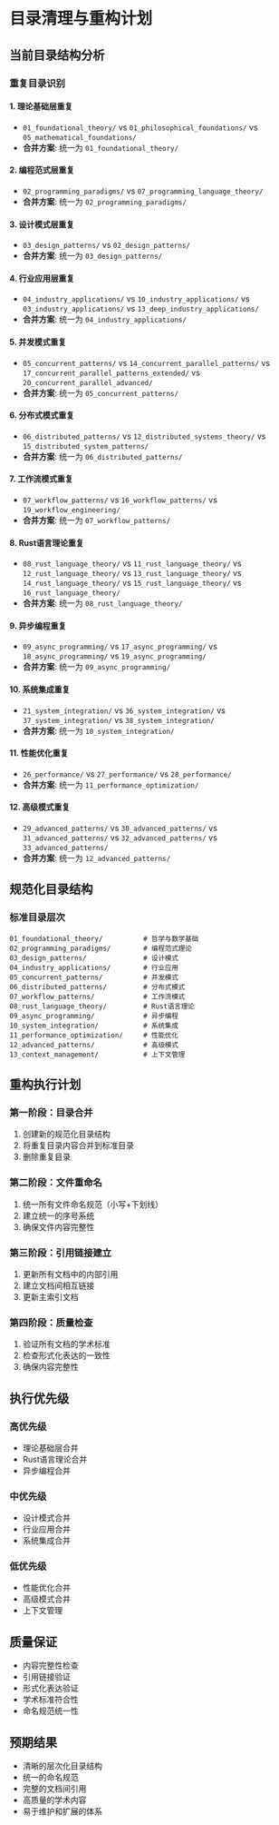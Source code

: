 # 目录清理与重构计划

## 当前目录结构分析

### 重复目录识别

#### 1. 理论基础层重复
- `01_foundational_theory/` vs `01_philosophical_foundations/` vs `05_mathematical_foundations/`
- **合并方案**: 统一为 `01_foundational_theory/`

#### 2. 编程范式层重复
- `02_programming_paradigms/` vs `07_programming_language_theory/`
- **合并方案**: 统一为 `02_programming_paradigms/`

#### 3. 设计模式层重复
- `03_design_patterns/` vs `02_design_patterns/`
- **合并方案**: 统一为 `03_design_patterns/`

#### 4. 行业应用层重复
- `04_industry_applications/` vs `10_industry_applications/` vs `03_industry_applications/` vs `13_deep_industry_applications/`
- **合并方案**: 统一为 `04_industry_applications/`

#### 5. 并发模式重复
- `05_concurrent_patterns/` vs `14_concurrent_parallel_patterns/` vs `17_concurrent_parallel_patterns_extended/` vs `20_concurrent_parallel_advanced/`
- **合并方案**: 统一为 `05_concurrent_patterns/`

#### 6. 分布式模式重复
- `06_distributed_patterns/` vs `12_distributed_systems_theory/` vs `15_distributed_system_patterns/`
- **合并方案**: 统一为 `06_distributed_patterns/`

#### 7. 工作流模式重复
- `07_workflow_patterns/` vs `16_workflow_patterns/` vs `19_workflow_engineering/`
- **合并方案**: 统一为 `07_workflow_patterns/`

#### 8. Rust语言理论重复
- `08_rust_language_theory/` vs `11_rust_language_theory/` vs `12_rust_language_theory/` vs `13_rust_language_theory/` vs `14_rust_language_theory/` vs `15_rust_language_theory/` vs `16_rust_language_theory/`
- **合并方案**: 统一为 `08_rust_language_theory/`

#### 9. 异步编程重复
- `09_async_programming/` vs `17_async_programming/` vs `18_async_programming/` vs `19_async_programming/`
- **合并方案**: 统一为 `09_async_programming/`

#### 10. 系统集成重复
- `21_system_integration/` vs `36_system_integration/` vs `37_system_integration/` vs `38_system_integration/`
- **合并方案**: 统一为 `10_system_integration/`

#### 11. 性能优化重复
- `26_performance/` vs `27_performance/` vs `28_performance/`
- **合并方案**: 统一为 `11_performance_optimization/`

#### 12. 高级模式重复
- `29_advanced_patterns/` vs `30_advanced_patterns/` vs `31_advanced_patterns/` vs `32_advanced_patterns/` vs `33_advanced_patterns/`
- **合并方案**: 统一为 `12_advanced_patterns/`

## 规范化目录结构

### 标准目录层次

```
01_foundational_theory/          # 哲学与数学基础
02_programming_paradigms/        # 编程范式理论
03_design_patterns/              # 设计模式
04_industry_applications/        # 行业应用
05_concurrent_patterns/          # 并发模式
06_distributed_patterns/         # 分布式模式
07_workflow_patterns/            # 工作流模式
08_rust_language_theory/         # Rust语言理论
09_async_programming/            # 异步编程
10_system_integration/           # 系统集成
11_performance_optimization/     # 性能优化
12_advanced_patterns/            # 高级模式
13_context_management/           # 上下文管理
```

## 重构执行计划

### 第一阶段：目录合并
1. 创建新的规范化目录结构
2. 将重复目录内容合并到标准目录
3. 删除重复目录

### 第二阶段：文件重命名
1. 统一所有文件命名规范（小写+下划线）
2. 建立统一的序号系统
3. 确保文件内容完整性

### 第三阶段：引用链接建立
1. 更新所有文档中的内部引用
2. 建立文档间相互链接
3. 更新主索引文档

### 第四阶段：质量检查
1. 验证所有文档的学术标准
2. 检查形式化表达的一致性
3. 确保内容完整性

## 执行优先级

### 高优先级
- 理论基础层合并
- Rust语言理论合并
- 异步编程合并

### 中优先级
- 设计模式合并
- 行业应用合并
- 系统集成合并

### 低优先级
- 性能优化合并
- 高级模式合并
- 上下文管理

## 质量保证

- 内容完整性检查
- 引用链接验证
- 形式化表达验证
- 学术标准符合性
- 命名规范统一性

## 预期结果

- 清晰的层次化目录结构
- 统一的命名规范
- 完整的文档间引用
- 高质量的学术内容
- 易于维护和扩展的体系
